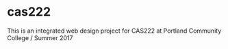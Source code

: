 # cas222
This is an integrated web design project for CAS222 at Portland Community College / Summer 2017
